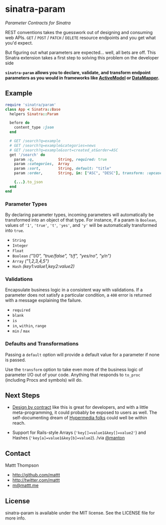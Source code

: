 # sinatra-param
_Parameter Contracts for Sinatra_

REST conventions takes the guesswork out of designing and consuming web APIs. `GET` / `POST` / `PATCH` / `DELETE` resource endpoints and you get what you'd expect.

But figuring out what parameters are expected... well, all bets are off. This Sinatra extension takes a first step to solving this problem on the developer side

**`sinatra-param` allows you to declare, validate, and transform endpoint parameters as you would in frameworks like [ActiveModel](http://rubydoc.info/gems/activemodel/3.2.3/frames) or [DataMapper](http://datamapper.org/).**

## Example

``` ruby
require 'sinatra/param'
class App < Sinatra::Base
  helpers Sinatra::Param

  before do
    content_type :json
  end

  # GET /search?q=example
  # GET /search?q=example&categories=news
  # GET /search?q=example&sort=created_at&order=ASC
  get '/search' do
    param :q,           String, required: true
    param :categories,  Array
    param :sort,        String, default: "title"
    param :order,       String, in: ["ASC", "DESC"], transform: :upcase, default: "ASC"

    {...}.to_json
  end
end
```

### Parameter Types

By declaring parameter types, incoming parameters will automatically be transformed into an object of that type. For instance, if a param is `Boolean`, values of `'1'`, `'true'`, `'t'`, `'yes'`, and `'y'` will be automatically transformed into `true`.

- `String`
- `Integer`
- `Float`
- `Boolean` _("1/0", "true/false", "t/f", "yes/no", "y/n")_
- `Array` _("1,2,3,4,5")_
- `Hash` _(key1:value1,key2:value2)_

### Validations

Encapsulate business logic in a consistent way with validations. If a parameter does not satisfy a particular condition, a `400` error is returned with a message explaining the failure.

- `required`
- `blank`
- `is`
- `in`, `within`, `range`
- `min` / `max`

### Defaults and Transformations

Passing a `default` option will provide a default value for a parameter if none is passed.

Use the `transform` option to take even more of the business logic of parameter I/O out of your code. Anything that responds to `to_proc` (including Procs and symbols) will do.

## Next Steps

- [Design by contract](http://en.wikipedia.org/wiki/Design_by_contract) like this is great for developers, and with a little meta-programming, it could probably be exposed to users as well. The self-documenting dream of [Hypermedia folks](http://twitter.com/#!/steveklabnik) could well be within reach.

- Support for Rails-style Arrays (`'key[]=value1&key[]=value2'`) and Hashes (`'key[a]=value1&key[b]=value2`). /via [@manton](https://twitter.com/#!/manton)

## Contact

Mattt Thompson

- http://github.com/mattt
- http://twitter.com/mattt
- m@mattt.me

## License

sinatra-param is available under the MIT license. See the LICENSE file for more info.
